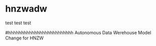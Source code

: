 # hnzwadw
test test test

#hhhhhhhhhhhhhhhhhhhhhhhhh
Autonomous Data Werehouse Model Change for HNZW
